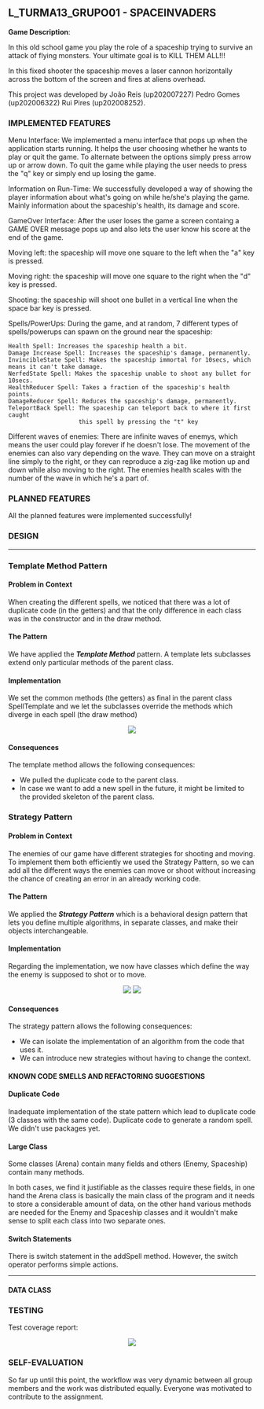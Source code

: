 

## L_TURMA13_GRUPO01 - SPACEINVADERS

**Game Description**:

In this old school game you play the role of a spaceship trying to survive an attack of flying monsters. Your ultimate goal is to KILL THEM ALL!!!  

In this fixed shooter the spaceship moves a laser cannon horizontally across the bottom of the screen and fires at aliens overhead. 

This project was developed by João Reis (up202007227) Pedro Gomes (up202006322) Rui Pires (up202008252).

### IMPLEMENTED FEATURES
Menu Interface: We implemented a menu interface that pops up when the application starts running.
It helps the user choosing whether he wants to play or quit the game. To alternate between the options simply press arrow up or arrow down. To quit the game while playing the user needs to press the "q" key or simply end up losing the game.

Information on Run-Time: We successfully developed a way of showing the player information about what's going on while he/she's playing the game. Mainly information about the spaceship's health, its damage and score.

GameOver Interface: After the user loses the game a screen containg a GAME OVER message pops up and also lets the user know his score at the end of the game.

Moving left: the spaceship will move one square to the left when the "a"  key is pressed.

Moving right: the spaceship will move one square to the right when the "d"  key is pressed.

Shooting: the spaceship will shoot one bullet in a vertical line when the space bar key is pressed.

Spells/PowerUps: During the game, and at random, 7 different types of spells/powerups can spawn on the ground near the spaceship:

	Health Spell: Increases the spaceship health a bit.
	Damage Increase Spell: Increases the spaceship's damage, permanently.
	InvincibleState Spell: Makes the spaceship immortal for 10secs, which means it can't take damage.
	NerfedState Spell: Makes the spaceship unable to shoot any bullet for 10secs.
	HealthReducer Spell: Takes a fraction of the spaceship's health points.
	DamageReducer Spell: Reduces the spaceship's damage, permanently.
    TeleportBack Spell: The spaceship can teleport back to where it first caught 
                        this spell by pressing the "t" key
	
Different waves of enemies: There are infinite waves of enemys, which means the user could play forever if he doesn't lose. The movement of the enemies can also vary depending on the wave. They can move on a straight line simply to the right, or they can reproduce a zig-zag like motion up and down while also moving to the right. The enemies health scales with the number of the wave in which he's a part of. 
	
	
### PLANNED FEATURES

All the planned features were implemented successfully!



### DESIGN




------

### Template Method Pattern

#### **Problem in Context**

When creating the different spells, we noticed that there was a lot of duplicate code (in the getters) and that the only difference in each class was in the constructor and in the draw method.

#### **The Pattern**
We have applied the **_Template Method_** pattern. A template lets subclasses extend only particular methods of the parent class.


#### **Implementation**
We set the common methods (the getters) as final in the parent class SpellTemplate and we let the subclasses override the methods which diverge in each spell (the draw method)

<p align="center" justify="center">
  <img src="images/spell_template.png"/>
</p>

#### **Consequences**

The template method allows the following consequences:
- We pulled the duplicate code to the parent class.
- In case we want to add a new spell in the future,
it might be limited to the provided skeleton of the parent class.

### Strategy Pattern

#### **Problem in Context**

The enemies of our game have different strategies for shooting and moving.
To implement them both efficiently we used the Strategy Pattern, so we can add all the different ways the enemies can move or shoot without increasing the chance of creating an error in an already working code.

#### **The Pattern**
We applied the **_Strategy Pattern_** which is a behavioral design pattern that lets you define multiple algorithms, in separate classes, and make their objects interchangeable.

#### **Implementation**
Regarding the implementation, we now have classes which define the way the enemy is supposed to shot or to move.

<p align="center" justify="center">
  <img src="images/movement_strategy.png"/>
  <img src="images/shooting_strategy.png"/>
</p>

#### **Consequences**
The strategy pattern allows the following consequences:
- We can isolate the implementation of an algorithm from the code that uses it.
- We can introduce new strategies without having to change the context.

#### KNOWN CODE SMELLS AND REFACTORING SUGGESTIONS

#### **Duplicate Code**
Inadequate implementation of the state pattern which lead to duplicate code (3 classes with the same code).
Duplicate code to generate a random spell.
We didn't use packages yet.

#### **Large Class**
Some classes (Arena) contain many fields and others (Enemy, Spaceship) contain many methods.

In both cases, we find it justifiable as the classes require these fields, in one hand the Arena class is basically the main class of the program and it needs to store a considerable amount of data, on the other hand various methods are needed for the Enemy and Spaceship classes and it wouldn't make sense to split each class into two separate ones.

#### **Switch Statements**
There is switch statement in the addSpell method. However, the switch operator performs simple actions.

------

#### DATA CLASS


### TESTING
Test coverage report:
<p align="center" justify="center">
  <img src="images/coverage.png"/>
</p>

### SELF-EVALUATION
So far up until this point, the workflow was very dynamic between all group members and the work was distributed equally. Everyone was motivated to contribute to the assignment.




